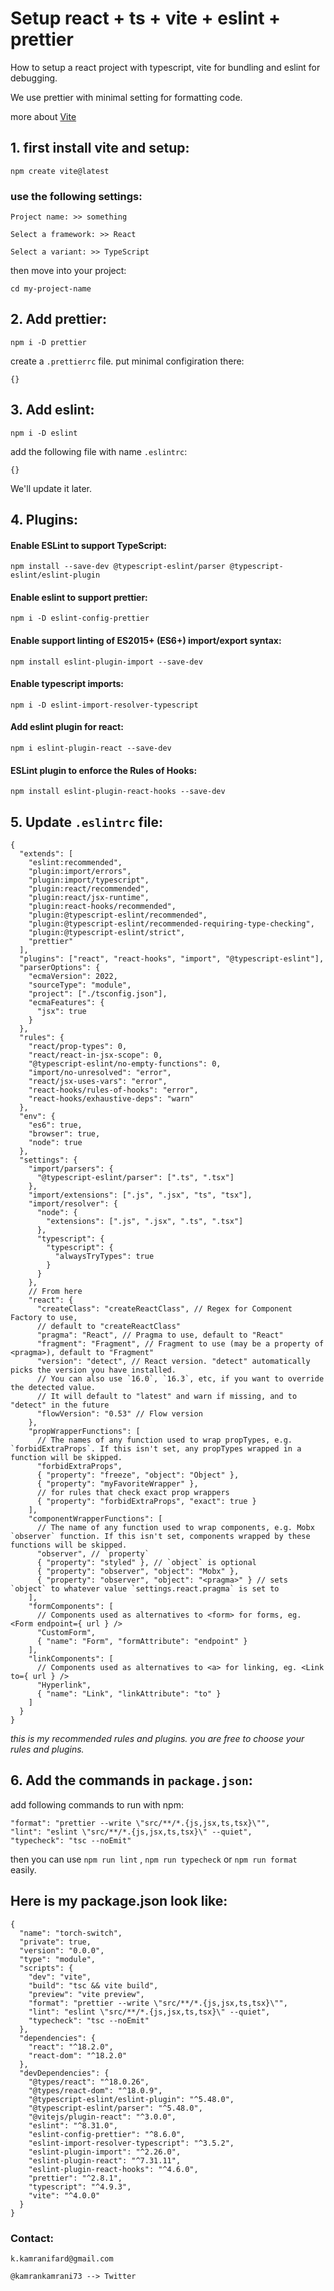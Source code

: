 # Setup react + ts + vite + eslint + prettier

How to setup a react project with typescript, vite for bundling and eslint for debugging.

We use prettier with minimal setting for formatting code.

more about [Vite](https://vitejs.dev/guide/why.html)

## 1. first install vite and setup:

```
npm create vite@latest
```

### use the following settings: 

```
Project name: >> something

Select a framework: >> React

Select a variant: >> TypeScript
```

then move into your project:

```
cd my-project-name
```

## 2. Add prettier:

```
npm i -D prettier
```
create a `.prettierrc` file. put minimal configiration there:

```
{}
```

## 3. Add eslint:

```
npm i -D eslint
```

add the following file with name `.eslintrc`:

```
{}
```

We'll update it later.

## 4. Plugins:

#### Enable ESLint to support TypeScript:

```
npm install --save-dev @typescript-eslint/parser @typescript-eslint/eslint-plugin
```

#### Enable eslint to support prettier:

```
npm i -D eslint-config-prettier
```

#### Enable support linting of ES2015+ (ES6+) import/export syntax:

```
npm install eslint-plugin-import --save-dev
```

#### Enable typescript imports:

```
npm i -D eslint-import-resolver-typescript
```

#### Add eslint plugin for react:

```
npm i eslint-plugin-react --save-dev
```

#### ESLint plugin to enforce the Rules of Hooks:

```
npm install eslint-plugin-react-hooks --save-dev
```

## 5. Update `.eslintrc` file:

```
{
  "extends": [
    "eslint:recommended",
    "plugin:import/errors",
    "plugin:import/typescript",
    "plugin:react/recommended",
    "plugin:react/jsx-runtime",
    "plugin:react-hooks/recommended",
    "plugin:@typescript-eslint/recommended",
    "plugin:@typescript-eslint/recommended-requiring-type-checking",
    "plugin:@typescript-eslint/strict",
    "prettier"
  ],
  "plugins": ["react", "react-hooks", "import", "@typescript-eslint"],
  "parserOptions": {
    "ecmaVersion": 2022,
    "sourceType": "module",
    "project": ["./tsconfig.json"],
    "ecmaFeatures": {
      "jsx": true
    }
  },
  "rules": {
    "react/prop-types": 0,
    "react/react-in-jsx-scope": 0,
    "@typescript-eslint/no-empty-functions": 0,
    "import/no-unresolved": "error",
    "react/jsx-uses-vars": "error",
    "react-hooks/rules-of-hooks": "error",
    "react-hooks/exhaustive-deps": "warn"
  },
  "env": {
    "es6": true,
    "browser": true,
    "node": true
  },
  "settings": {
    "import/parsers": {
      "@typescript-eslint/parser": [".ts", ".tsx"]
    },
    "import/extensions": [".js", ".jsx", "ts", "tsx"],
    "import/resolver": {
      "node": {
        "extensions": [".js", ".jsx", ".ts", ".tsx"]
      },
      "typescript": {
        "typescript": {
          "alwaysTryTypes": true
        }
      }
    },
    // From here
    "react": {
      "createClass": "createReactClass", // Regex for Component Factory to use,
      // default to "createReactClass"
      "pragma": "React", // Pragma to use, default to "React"
      "fragment": "Fragment", // Fragment to use (may be a property of <pragma>), default to "Fragment"
      "version": "detect", // React version. "detect" automatically picks the version you have installed.
      // You can also use `16.0`, `16.3`, etc, if you want to override the detected value.
      // It will default to "latest" and warn if missing, and to "detect" in the future
      "flowVersion": "0.53" // Flow version
    },
    "propWrapperFunctions": [
      // The names of any function used to wrap propTypes, e.g. `forbidExtraProps`. If this isn't set, any propTypes wrapped in a function will be skipped.
      "forbidExtraProps",
      { "property": "freeze", "object": "Object" },
      { "property": "myFavoriteWrapper" },
      // for rules that check exact prop wrappers
      { "property": "forbidExtraProps", "exact": true }
    ],
    "componentWrapperFunctions": [
      // The name of any function used to wrap components, e.g. Mobx `observer` function. If this isn't set, components wrapped by these functions will be skipped.
      "observer", // `property`
      { "property": "styled" }, // `object` is optional
      { "property": "observer", "object": "Mobx" },
      { "property": "observer", "object": "<pragma>" } // sets `object` to whatever value `settings.react.pragma` is set to
    ],
    "formComponents": [
      // Components used as alternatives to <form> for forms, eg. <Form endpoint={ url } />
      "CustomForm",
      { "name": "Form", "formAttribute": "endpoint" }
    ],
    "linkComponents": [
      // Components used as alternatives to <a> for linking, eg. <Link to={ url } />
      "Hyperlink",
      { "name": "Link", "linkAttribute": "to" }
    ]
  }
}
```

*this is my recommended rules and plugins. you are free to choose your rules and plugins.*

## 6. Add the commands in `package.json`:

add following commands to run with npm:

```
"format": "prettier --write \"src/**/*.{js,jsx,ts,tsx}\"",
"lint": "eslint \"src/**/*.{js,jsx,ts,tsx}\" --quiet",
"typecheck": "tsc --noEmit"
```

then you can use `npm run lint` , `npm run typecheck` or `npm run format` easily.

## Here is my package.json look like:

```
{
  "name": "torch-switch",
  "private": true,
  "version": "0.0.0",
  "type": "module",
  "scripts": {
    "dev": "vite",
    "build": "tsc && vite build",
    "preview": "vite preview",
    "format": "prettier --write \"src/**/*.{js,jsx,ts,tsx}\"",
    "lint": "eslint \"src/**/*.{js,jsx,ts,tsx}\" --quiet",
    "typecheck": "tsc --noEmit"
  },
  "dependencies": {
    "react": "^18.2.0",
    "react-dom": "^18.2.0"
  },
  "devDependencies": {
    "@types/react": "^18.0.26",
    "@types/react-dom": "^18.0.9",
    "@typescript-eslint/eslint-plugin": "^5.48.0",
    "@typescript-eslint/parser": "^5.48.0",
    "@vitejs/plugin-react": "^3.0.0",
    "eslint": "^8.31.0",
    "eslint-config-prettier": "^8.6.0",
    "eslint-import-resolver-typescript": "^3.5.2",
    "eslint-plugin-import": "^2.26.0",
    "eslint-plugin-react": "^7.31.11",
    "eslint-plugin-react-hooks": "^4.6.0",
    "prettier": "^2.8.1",
    "typescript": "^4.9.3",
    "vite": "^4.0.0"
  }
}
```


### Contact:

```
k.kamranifard@gmail.com

@kamrankamrani73 --> Twitter
```






